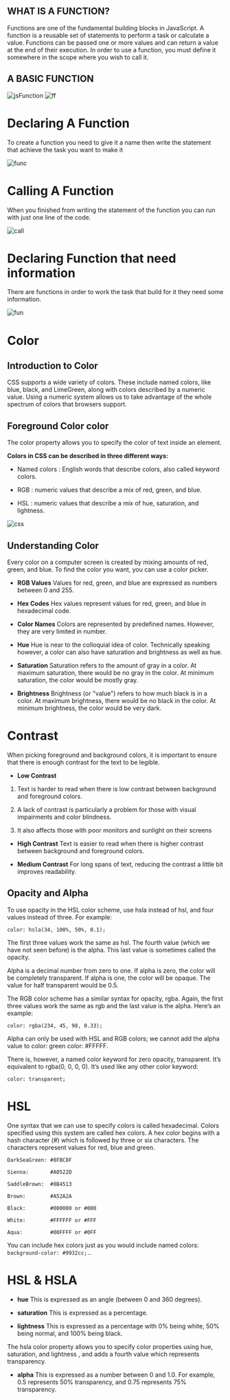 ## WHAT IS A FUNCTION?

Functions are one of the fundamental building blocks in JavaScript. A function is a reusable set of statements to perform a task or calculate a value. Functions can be passed one or more values and can return a value at the end of their execution. In order to use a function, you must define it somewhere in the scope where you wish to call it.

## A BASIC FUNCTION

![jsFunction](img/jsFunction.PNG)
![ff](img/ff.PNG)

# Declaring A Function
To create a function you need to give it a name then write the statement that achieve the task you want to make it

![func](img/func.PNG)

# Calling A Function
When you finished from writing the statement of the function you can run with just one line of the code.

![call](img/call.PNG)

# Declaring Function that need information
There are functions in order to work the task that build for it they need some information.

![fun](img/fun.PNG)

# Color

## Introduction to Color
CSS supports a wide variety of colors. These include named colors, like blue, black, and LimeGreen, along with colors described by a numeric value. Using a numeric system allows us to take advantage of the whole spectrum of colors that browsers support.



## Foreground Color color
The color property allows you
to specify the color of text inside
an element.

**Colors in CSS can be described in three different ways:**

* Named colors : English words that describe colors, also called keyword colors.

* RGB : numeric values that describe a mix of red, green, and blue.

* HSL : numeric values that describe a mix of hue, saturation, and lightness.

![css](img/css.PNG)

## Understanding Color
Every color on a computer screen is created by mixing amounts of red,
green, and blue. To find the color you want, you can use a color picker.

* **RGB Values**
Values for red, green, and blue
are expressed as numbers
between 0 and 255.

* **Hex Codes**
Hex values represent values
for red, green, and blue in
hexadecimal code.

* **Color Names**
Colors are represented by
predefined names. However,
they are very limited in number.

* **Hue**
Hue is near to the colloquial idea
of color. Technically speaking
however, a color can also have
saturation and brightness as
well as hue.

* **Saturation**
Saturation refers to the amount
of gray in a color. At maximum
saturation, there would be no
gray in the color. At minimum
saturation, the color would be
mostly gray.

* **Brightness**
Brightness (or "value") refers
to how much black is in a color.
At maximum brightness, there
would be no black in the color.
At minimum brightness, the
color would be very dark.

# Contrast
When picking foreground and background
colors, it is important to ensure that there is
enough contrast for the text to be legible.

* **Low Contrast**
1. Text is harder to read when
there is low contrast between
background and foreground
colors.

2. A lack of contrast is particularly
a problem for those with
visual impairments and color
blindness.

3. It also affects those with poor
monitors and sunlight on their
screens 

* **High Contrast**
Text is easier to read when
there is higher contrast between
background and foreground
colors.

* **Medium Contrast**
For long spans of text, reducing the contrast a little bit improves readability.

## Opacity and Alpha

To use opacity in the HSL color scheme, use hsla instead of hsl, and four values instead of three. For example:

```color: hsla(34, 100%, 50%, 0.1);```

The first three values work the same as hsl. The fourth value (which we have not seen before) is the alpha. This last value is sometimes called the opacity.

Alpha is a decimal number from zero to one. If alpha is zero, the color will be completely transparent. If alpha is one, the color will be opaque. The value for half transparent would be 0.5.



The RGB color scheme has a similar syntax for opacity, rgba. Again, the first three values work the same as rgb and the last value is the alpha. Here’s an example:

```color: rgba(234, 45, 98, 0.33);```

Alpha can only be used with HSL and RGB colors; we cannot add the alpha value to color: green color: #FFFFF.

There is, however, a named color keyword for zero opacity, transparent. It’s equivalent to rgba(0, 0, 0, 0). It’s used like any other color keyword:

```color: transparent;```

# HSL
One syntax that we can use to specify colors is called hexadecimal. Colors specified using this system are called hex colors. A hex color begins with a hash character (#) which is followed by three or six characters. The characters represent values for red, blue and green.

```DarkSeaGreen: #8FBC8F```

```Sienna:       #A0522D```

```SaddleBrown:  #8B4513```

```Brown:        #A52A2A```

```Black:        #000000 or #000```

```White:        #FFFFFF or #FFF```

```Aqua:         #00FFFF or #0FF```

You can include hex colors just as you would include named colors: 
```background-color: #9932cc;.```.

#  HSL & HSLA

* **hue**
This is expressed as an angle
(between 0 and 360 degrees).

* **saturation**
This is expressed as a
percentage.

* **lightness**
This is expressed as a
percentage with 0% being white,
50% being normal, and 100%
being black.

The hsla color property allows you to specify color properties using hue, saturation, and lightness , and adds a fourth value which represents transparency.

* **alpha**
This is expressed as a number between 0 and 1.0.
For example, 0.5 represents 50% transparency, and 0.75 represents 75% transparency.
